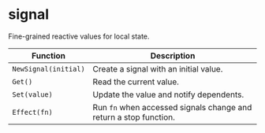 # signal

Fine-grained reactive values for local state.

| Function | Description |
| --- | --- |
| `NewSignal(initial)` | Create a signal with an initial value. |
| `Get()` | Read the current value. |
| `Set(value)` | Update the value and notify dependents. |
| `Effect(fn)` | Run `fn` when accessed signals change and return a stop function. |

